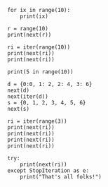 

```
for ix in range(10):
    print(ix)
```

```
r = range(10)
print(next(r))
```

```
ri = iter(range(10))
print(next(ri))
print(next(ri))
```


```
print(5 in range(10))
```

```
d = {0:0, 1: 2, 2: 4, 3: 6}
next(d)
next(iter(d))
s = {0, 1, 2, 3, 4, 5, 6}
next(s)
```


```
ri = iter(range(3))
print(next(ri))
print(next(ri))
print(next(ri))
print(next(ri))
```

```
try:
    print(next(ri))
except StopIteration as e:
    print("That's all folks!")
```


```

```

```

```

```

```

```

```